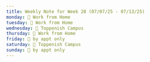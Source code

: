 ```yaml
---
title: Weekly Note for Week 28 (07/07/25 - 07/13/25)
monday: 🏡 Work from Home
tuesday: 🏡 Work from Home
wednesday: 🏫 Toppenish Campus
thursday: 🏡 Work from Home
friday: 🫥 by appt only
saturday: 🏫 Toppenish Campus
sunday: 🫥 by appt only
---
```

